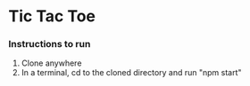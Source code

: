 # Tic Tac Toe 

### Instructions to run
1. Clone anywhere
2. In a terminal, cd to the cloned directory and run "npm start"